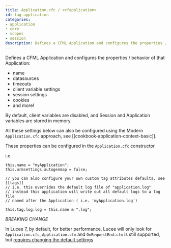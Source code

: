 ```yaml
---
title: Application.cfc / <cfapplication>
id: tag-application
categories:
- application
- core
- scopes
- session
description: Defines a CFML Application and configures the properties / behavior of that Application
---
```


Defines a CFML Application and configures the properties / behavior of that Application:

- name
- datasources
- timeouts
- client variable settings
- session settings
- cookies
- and more!

By default, client variables are disabled, and Session and Application variables are stored in memory.

All these settings below can also be configured using the Modern `Application.cfc` approach, see [[cookbook-application-context-basic]].

These properties can be configured in the `Application.cfc` constructor

i.e.

```
this.name = "myApplication";
this.ormsettings.autogenmap = false;

// you can also configure your own custom tag attributes defaults, see [[tags]]
// i.e. this overrides the default log file of "application.log"
// instead this application will write out all default logs to a log file
// named after the Application ( i.e. 'myApplication.log')

this.tag.log.log = this.name & ".log";
```
*BREAKING CHANGE*

In Lucee 7, by default, for better performance, Lucee will only look for `Application.cfc`, `Application.cfm` and `OnRequestEnd.cfm` is still supported, but [requires changing the default settings](https://dev.lucee.org/t/defaulting-to-only-looking-for-application-cfc-in-lucee-7/14881)
